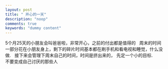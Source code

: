 ```yaml
---
layout: post
title: " 开心的一天"
description: "noop"
comments: true
keywords: "dummy content"
---
```

 5个月25天的小朋友会叫爸爸啦，非常开心，之前的付出都是值得的   
 周末的时间一部分花在小朋友身上，剩下的碎片时间基本都在刷手机和看电视和睡觉，什么没做.   
 接下来会管理下周末自己的时间，时间是挤出来的， 先定一个小的目标.   
 不要变成自己讨厌的那些人   


